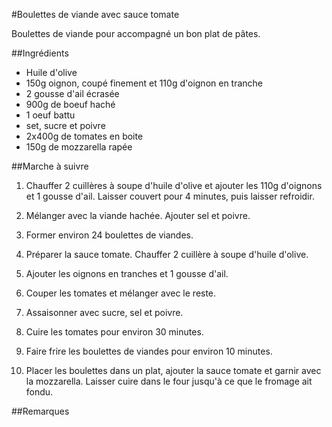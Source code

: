 #Boulettes de viande avec sauce tomate

Boulettes de viande pour accompagné un bon plat de pâtes.

##Ingrédients

* Huile d'olive
* 150g oignon, coupé finement et 110g d'oignon en tranche
* 2 gousse d'ail écrasée
* 900g de boeuf haché
* 1 oeuf battu
* set, sucre et poivre
* 2x400g de tomates en boite
* 150g de mozzarella rapée

##Marche à suivre

1. Chauffer 2 cuillères à soupe d'huile d'olive et ajouter 
   les 110g d'oignons et 1 gousse d'ail.
   Laisser couvert pour 4 minutes, puis laisser refroidir.

2. Mélanger avec la viande hachée. Ajouter sel et poivre.

3. Former environ 24 boulettes de viandes.

4. Préparer la sauce tomate. Chauffer 2 cuillère à soupe d'huile d'olive.

5. Ajouter les oignons en tranches et 1 gousse d'ail.

6. Couper les tomates et mélanger avec le reste.

7. Assaisonner avec sucre, sel et poivre.

8. Cuire les tomates pour environ 30 minutes.

9. Faire frire les boulettes de viandes pour environ 10 minutes.

10. Placer les boulettes dans un plat, ajouter la sauce tomate et garnir
    avec la mozzarella. Laisser cuire dans le four jusqu'à ce que le
    fromage ait fondu.

##Remarques
